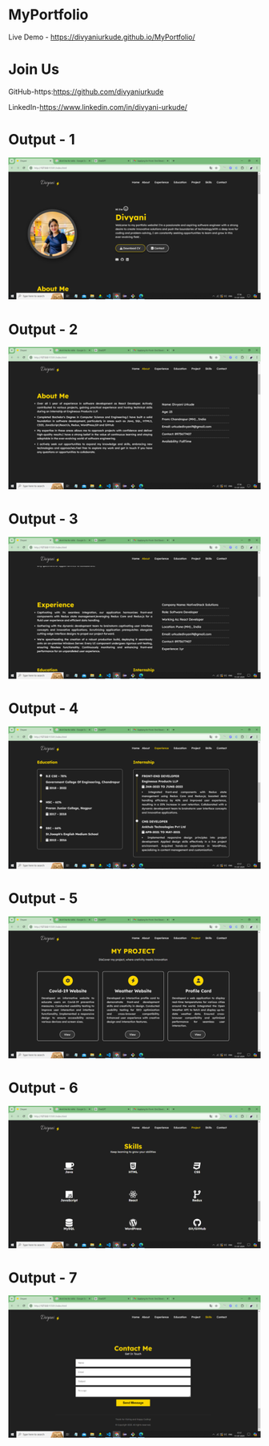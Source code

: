 # MyPortfolio



Live Demo - https://divyaniurkude.github.io/MyPortfolio/

# Join Us

GitHub-https:https://github.com/divyaniurkude

LinkedIn-https://www.linkedin.com/in/divyani-urkude/

# Output - 1

![Screenshot (1)](https://github.com/divyaniurkude/MyPortfolio/blob/main/MyPortfolio/Screenshot%20(1).png)

# Output - 2

![Screenshot (2)](https://github.com/divyaniurkude/MyPortfolio/blob/main/MyPortfolio/Screenshot%20(2).png)

# Output - 3

![Screenshot (3)](https://github.com/divyaniurkude/MyPortfolio/blob/main/MyPortfolio/Screenshot%20(3).png)


# Output - 4

![Screenshot (4)](https://github.com/divyaniurkude/MyPortfolio/blob/main/MyPortfolio/Screenshot%20(4).png)

# Output - 5

![Screenshot (5)](https://github.com/divyaniurkude/MyPortfolio/blob/main/MyPortfolio/Screenshot%20(5).png)

# Output - 6

![Screenshot (6)](https://github.com/divyaniurkude/MyPortfolio/blob/main/MyPortfolio/Screenshot%20(6).png)

# Output - 7

![Screenshot (7)](https://github.com/divyaniurkude/MyPortfolio/blob/main/MyPortfolio/Screenshot%20(7).png)
